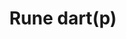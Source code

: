 ---
layout: item
title: Rune dart(p)
item-id: 817
datatable: true
id: 817
name: "Rune dart(p)"
members: true
lowalch: 140
highalch: 210
examine: "A deadly poisoned dart with a rune tip."
monsters:
  - id: 272
    name: "Iron dragon"
    members: true
    combat_level: 189
    wiki_url: "https://oldschool.runescape.wiki/w/Iron_dragon#Normal"
    drops:
      - quantity: "9"
        rarity: 0.0546875
        drop_requirements: null
  - id: 2919
    name: "Mithril dragon"
    members: true
    combat_level: 304
    wiki_url: "https://oldschool.runescape.wiki/w/Mithril_dragon"
    drops:
      - quantity: "14"
        rarity: 0.0546875
        drop_requirements: null
  - id: 7254
    name: "Iron dragon"
    members: true
    combat_level: 215
    wiki_url: "https://oldschool.runescape.wiki/w/Iron_dragon#Catacombs_of_Kourend"
    drops:
      - quantity: "9"
        rarity: 0.0546875
        drop_requirements: null
  - id: 7255
    name: "Steel dragon"
    members: true
    combat_level: 274
    wiki_url: "https://oldschool.runescape.wiki/w/Steel_dragon#Catacombs_of_Kourend"
    drops:
      - quantity: "12"
        rarity: 0.0546875
        drop_requirements: null
---